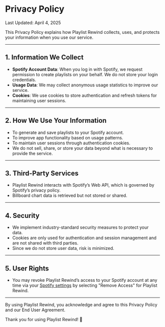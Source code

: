 # Privacy Policy

Last Updated: April 4, 2025

This Privacy Policy explains how Playlist Rewind collects, uses, and protects your information when you use our service.

---

## 1. Information We Collect

- **Spotify Account Data**: When you log in with Spotify, we request permission to create playlists on your behalf. We do not store your login credentials.
- **Usage Data**: We may collect anonymous usage statistics to improve our service.
- **Cookies**: We use cookies to store authentication and refresh tokens for maintaining user sessions.

---

## 2. How We Use Your Information

- To generate and save playlists to your Spotify account.
- To improve app functionality based on usage patterns.
- To maintain user sessions through authentication cookies.
- We do not sell, share, or store your data beyond what is necessary to provide the service.

---

## 3. Third-Party Services

- Playlist Rewind interacts with Spotify’s Web API, which is governed by Spotify’s privacy policy.
- Billboard chart data is retrieved but not stored or shared.

---

## 4. Security

- We implement industry-standard security measures to protect your data.
- Cookies are only used for authentication and session management and are not shared with third parties.
- Since we do not store user data, risk is minimized.

---

## 5. User Rights

- You may revoke Playlist Rewind’s access to your Spotify account at any time via your [Spotify settings](https://www.spotify.com/account/apps/) by selecting "Remove Access" for Playlist Rewind.

---

By using Playlist Rewind, you acknowledge and agree to this Privacy Policy and our End User Agreement.

Thank you for using Playlist Rewind! 🎵
